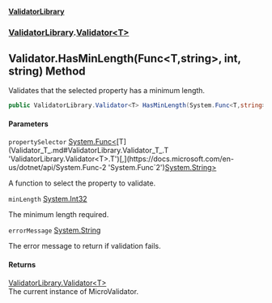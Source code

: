 #### [ValidatorLibrary](ValidatorLibrary.md 'ValidatorLibrary')
### [ValidatorLibrary](ValidatorLibrary.md 'ValidatorLibrary').[Validator&lt;T&gt;](Validator_T_.md 'ValidatorLibrary.Validator<T>')

## Validator<T>.HasMinLength(Func<T,string>, int, string) Method

Validates that the selected property has a minimum length.

```csharp
public ValidatorLibrary.Validator<T> HasMinLength(System.Func<T,string> propertySelector, int minLength, string errorMessage);
```
#### Parameters

<a name='ValidatorLibrary.Validator_T_.HasMinLength(System.Func_T,string_,int,string).propertySelector'></a>

`propertySelector` [System.Func&lt;](https://docs.microsoft.com/en-us/dotnet/api/System.Func-2 'System.Func`2')[T](Validator_T_.md#ValidatorLibrary.Validator_T_.T 'ValidatorLibrary.Validator<T>.T')[,](https://docs.microsoft.com/en-us/dotnet/api/System.Func-2 'System.Func`2')[System.String](https://docs.microsoft.com/en-us/dotnet/api/System.String 'System.String')[&gt;](https://docs.microsoft.com/en-us/dotnet/api/System.Func-2 'System.Func`2')

A function to select the property to validate.

<a name='ValidatorLibrary.Validator_T_.HasMinLength(System.Func_T,string_,int,string).minLength'></a>

`minLength` [System.Int32](https://docs.microsoft.com/en-us/dotnet/api/System.Int32 'System.Int32')

The minimum length required.

<a name='ValidatorLibrary.Validator_T_.HasMinLength(System.Func_T,string_,int,string).errorMessage'></a>

`errorMessage` [System.String](https://docs.microsoft.com/en-us/dotnet/api/System.String 'System.String')

The error message to return if validation fails.

#### Returns
[ValidatorLibrary.Validator&lt;](Validator_T_.md 'ValidatorLibrary.Validator<T>')[T](Validator_T_.md#ValidatorLibrary.Validator_T_.T 'ValidatorLibrary.Validator<T>.T')[&gt;](Validator_T_.md 'ValidatorLibrary.Validator<T>')  
The current instance of MicroValidator.